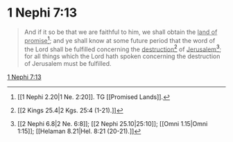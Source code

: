 # 1 Nephi 7:13

> And if it so be that we are faithful to him, we shall obtain the <u>land of promise</u>[^a]; and ye shall know at some future period that the word of the Lord shall be fulfilled concerning the <u>destruction</u>[^b] of <u>Jerusalem</u>[^c]; for all things which the Lord hath spoken concerning the destruction of Jerusalem must be fulfilled.

[1 Nephi 7:13](https://www.churchofjesuschrist.org/study/scriptures/bofm/1-ne/7?lang=eng&id=p13#p13)


[^a]: [[1 Nephi 2.20|1 Ne. 2:20]]. TG [[Promised Lands]].
[^b]: [[2 Kings 25.4|2 Kgs. 25:4 (1-21).]]
[^c]: [[2 Nephi 6.8|2 Ne. 6:8]]; [[2 Nephi 25.10|25:10]]; [[Omni 1.15|Omni 1:15]]; [[Helaman 8.21|Hel. 8:21 (20-21).]]
